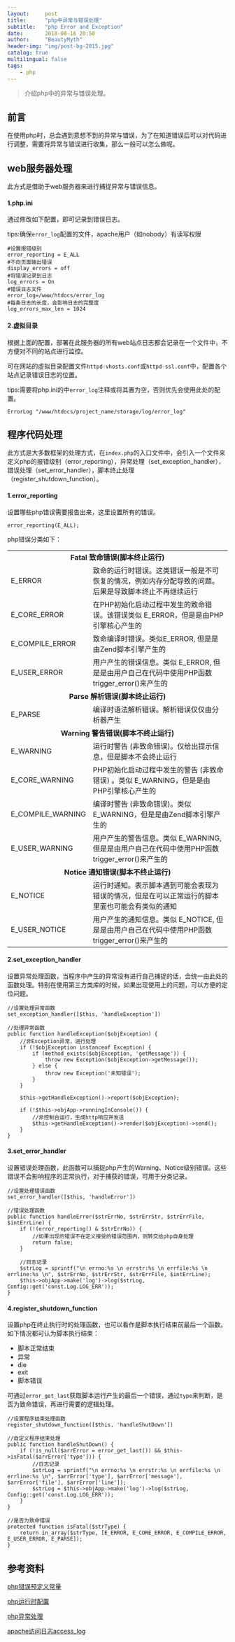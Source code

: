 ```yaml
---
layout:     post
title:      "php中异常与错误处理"
subtitle:   "php Error and Exception"
date:       2018-08-16 20:50
author:     "BeautyMyth"
header-img: "img/post-bg-2015.jpg"
catalog: true
multilingual: false
tags:
    - php
---
```


> 介绍php中的异常与错误处理。

## 前言

<p>
在使用php时，总会遇到意想不到的异常与错误，为了在知道错误后可以对代码进行调整，需要将异常与错误进行收集，那么一般可以怎么做呢。
</p>

## web服务器处理

<p>
此方式是借助于web服务器来进行捕捉异常与错误信息。
</p>

#### 1.php.ini

<p>
通过修改如下配置，即可记录到错误日志。
</p>

<p>
tips:确保<code>error_log</code>配置的文件，apache用户（如nobody）有读写权限
</p>

```
#设置报错级别
error_reporting = E_ALL
#不向页面输出错误
display_errors = off
#将错误记录到日志
log_errors = On
#错误日志文件
error_log=/www/htdocs/error_log
#每条日志的长度，会影响日志的完整度
log_errors_max_len = 1024
```

#### 2.虚拟目录

<p>
根据上面的配置，部署在此服务器的所有web站点日志都会记录在一个文件中，不方便对不同的站点进行监控。
</p>

<p>
可在网站的虚拟目录配置文件<code>httpd-vhosts.conf</code>或<code>httpd-ssl.conf</code>中，配置各个站点记录错误日志的位置。
</p>

<p>
tips:需要将php.ini的中<code>error_log</code>注释或将其置为空，否则优先会使用此处的配置。
</p>

```
ErrorLog "/www/htdocs/project_name/storage/log/error_log"
```


## 程序代码处理

<p>
此方式是大多数框架的处理方式，在<code>index.php</code>的入口文件中，会引入一个文件来定义php的报错级别（error_reporting），异常处理（set_exception_handler），错误处理（set_error_handler），脚本终止处理（register_shutdown_function）。
</p>

#### 1.error_reporting

<p>
设置哪些php错误需要报告出来，这里设置所有的错误。
</p>

```
error_reporting(E_ALL);
```
<p>
php错误分类如下：
</p>

<table>
    <tr>
        <td colspan="2" style="text-align:center;font-weight:bold;">Fatal 致命错误(脚本终止运行)</td>
    </tr>
    <tr>
        <td>E_ERROR</td>
        <td>致命的运行时错误。这类错误一般是不可恢复的情况，例如内存分配导致的问题。后果是导致脚本终止不再继续运行</td>
    </tr>
    <tr>
        <td>E_CORE_ERROR</td>
        <td>在PHP初始化启动过程中发生的致命错误。该错误类似 E_ERROR，但是是由PHP引擎核心产生的</td>
    </tr>
    <tr>
        <td>E_COMPILE_ERROR</td>
        <td>致命编译时错误。类似E_ERROR, 但是是由Zend脚本引擎产生的</td>
    </tr>
    <tr>
        <td>E_USER_ERROR</td>
        <td>用户产生的错误信息。类似 E_ERROR, 但是是由用户自己在代码中使用PHP函数 trigger_error()来产生的</td>
    </tr>
    <tr>
        <td colspan="2" style="text-align:center;font-weight:bold;">Parse 解析错误(脚本终止运行)</td>
    </tr>
    <tr>
        <td>E_PARSE</td>
        <td>编译时语法解析错误。解析错误仅仅由分析器产生</td>
    </tr>
    <tr>
        <td colspan="2" style="text-align:center;font-weight:bold;">Warning 警告错误(脚本不终止运行)</td>
    </tr>
    <tr>
        <td>E_WARNING</td>
        <td>运行时警告 (非致命错误)。仅给出提示信息，但是脚本不会终止运行</td>
    </tr>
    <tr>
        <td>E_CORE_WARNING</td>
        <td>PHP初始化启动过程中发生的警告 (非致命错误) 。类似 E_WARNING，但是是由PHP引擎核心产生的</td>
    </tr>
    <tr>
        <td>E_COMPILE_WARNING</td>
        <td>编译时警告 (非致命错误)。类似 E_WARNING，但是是由Zend脚本引擎产生的</td>
    </tr>
    <tr>
        <td>E_USER_WARNING</td>
        <td>用户产生的警告信息。类似 E_WARNING, 但是是由用户自己在代码中使用PHP函数 trigger_error()来产生的</td>
    </tr>
    <tr>
        <td colspan="2" style="text-align:center;font-weight:bold;">Notice 通知错误(脚本不终止运行)</td>
    </tr>
    <tr>
        <td>E_NOTICE</td>
        <td>运行时通知。表示脚本遇到可能会表现为错误的情况，但是在可以正常运行的脚本里面也可能会有类似的通知</td>
    </tr>
    <tr>
        <td>E_USER_NOTICE</td>
        <td>用户产生的通知信息。类似 E_NOTICE, 但是是由用户自己在代码中使用PHP函数 trigger_error()来产生的</td>
    </tr>
</table>


#### 2.set_exception_handler

<p>
设置异常处理函数，当程序中产生的异常没有进行自己捕捉的话，会统一由此处的函数处理。特别在使用第三方类库的时候，如果出现使用上的问题，可以方便的定位问题。
</p>

```
//设置处理异常函数
set_exception_handler([$this, 'handleException'])
```

```
//处理异常函数
public function handleException($objException) {
    //非Exception异常，进行处理
    if (!$objException instanceof Exception) {
        if (method_exists($objException, 'getMessage')) {
            throw new Exception($objException->getMessage());
        } else {
            throw new Exception('未知错误');
        }
    }

    $this->getHandleException()->report($objException);

    if (!$this->objApp->runningInConsole()) {
        //非控制台运行，生成http响应并发送
        $this->getHandleException()->render($objException)->send();
    }
}
```

#### 3.set_error_handler

<p>
设置错误处理函数，此函数可以捕捉php产生的Warning、Notice级别错误。这些错误不会影响程序的正常执行，对于捕获的错误，可用于分类记录。
</p>

```
//设置处理错误函数
set_error_handler([$this, 'handleError'])
```

```
//错误处理函数
public function handleError($strErrNo, $strErrStr, $strErrFile, $intErrLine) {
    if (!(error_reporting() & $strErrNo)) {
        //如果出现的错误不在定义接受的错误范围内，则转交给php自身处理
        return false;
    }

    //日志记录
    $strLog = sprintf("\n errno:%s \n errstr:%s \n errfile:%s \n errline:%s \n", $strErrNo, $strErrStr, $strErrFile, $intErrLine);
    $this->objApp->make('log')->log($strLog, Config::get('const.Log.LOG_ERR'));
}
```

#### 4.register_shutdown_function

<p>
设置php在终止执行时的处理函数，也可以看作是脚本执行结束前最后一个函数。如下情况都可认为脚本执行结束：
</p>

- 脚本正常结束
- 异常
- die
- exit
- 脚本错误

<p>
可通过<code>error_get_last</code>获取脚本运行产生的最后一个错误，通过<code>type</code>来判断，是否为致命错误，再进行需要的逻辑处理。
</p>

```
//设置程序结束处理函数
register_shutdown_function([$this, 'handleShutDown'])
```

```
//自定义程序结束处理
public function handleShutDown() {
    if (!is_null($arrError = error_get_last()) && $this->isFatal($arrError['type'])) {
        //日志记录
        $strLog = sprintf("\n errno:%s \n errstr:%s \n errfile:%s \n errline:%s \n", $arrError['type'], $arrError['message'], $arrError['file'], $arrError['line']);
        $strLog = $this->objApp->make('log')->log($strLog, Config::get('const.Log.LOG_ERR'));
    }
}

//是否为致命错误
protected function isFatal($strType) {
    return in_array($strType, [E_ERROR, E_CORE_ERROR, E_COMPILE_ERROR, E_USER_ERROR, E_PARSE]);
}
```

## 参考资料

[php错误预定义常量](http://php.net/manual/zh/errorfunc.constants.php)

[php运行时配置](http://php.net/manual/zh/errorfunc.configuration.php)

[php异常处理](https://www.cnblogs.com/zyf-zhaoyafei/p/6928149.html)

[apache访问日志access_log](https://blog.csdn.net/zonghua521/article/details/78240038?locationNum=9&fps=1)
